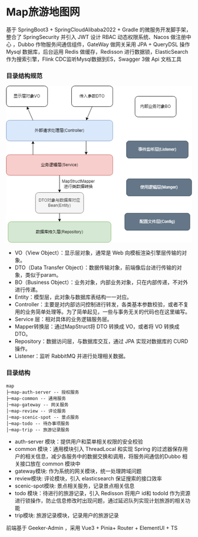 # Map旅游地图网

基于 SpringBoot3 + SpringCloudAlibaba2022 + Gradle 的微服务开发脚手架，整合了 SpringSecurity 并引入 JWT 设计 RBAC
动态权限系统、Nacos 做注册中心 ，Dubbo 作物服务间通信组件，GateWay 做网关采用 JPA + QueryDSL 操作 Mysql 数据库，后台运用
Redis 做缓存，Redisson 进行数据锁，ElasticSearch 作为搜索引擎，Flink CDC监听Mysql数据到ES，Swagger 3做 Api 文档工具

### 目录结构规范
![目录结构规范](doc/目录结构规范.png)
- VO（View Object）：显示层对象，通常是 Web 向模板渲染引擎层传输的对象。
- DTO（Data Transfer Object）：数据传输对象，前端像后台进行传输的对象，类似于param。
- BO（Business Object）：业务对象，内部业务对象，只在内部传递，不对外进行传递。
- Entity：模型层，此对象与数据库表结构一一对应。
- Controller：主要是对内部访问控制进行转发，各类基本参数校验，或者不复用的业务简单处理等。为了简单起见，一些与事务无关的代码也在这里编写。
- Service 层：相对具体的业务逻辑服务层。
- Mapper转换层：通过MapStruct将 DTO 转换成 VO，或者将 VO 转换成 DTO。
- Repository：数据访问层，与数据库交互，通过 JPA 实现对数据库的 CURD 操作。
- Listener：监听 RabbitMQ 并进行处理相关数据。

### 目录结构
```text
map
├─map-auth-server -- 授权服务
├─map-common -- 通用服务
│─map-gateway -- 网关服务
│─map-review -- 评论服务
│─map-scenic-spot -- 景点服务
│─map-todo -- 待办事项服务
│─map-trip -- 旅游记录服务
```

- auth-server 模块：提供用户和菜单相关权限的安全校验
- common 模块：通用模块引入 ThreadLocal 和实现 Spring 的过滤器保存用户的相关信息，减少各服务中的数据交换和调用，将服务间通信的Dubbo 相关接口放在 common 模块中
- gateway模块: 作为系统的网关模块，统一处理跨域问题
- review模块: 评论模块，引入 elasticsearch 保证搜索的接口效率
- scenic-spot模块: 景点相关服务，记录景点相关信息
- todo 模块：待进行的旅游记录，引入 Redisson 将用户 id和 todoId 作为资源进行锁操作，防止信息修改时出现问题，通过延迟队列实现计划旅游的相关功能
- trip模块: 旅游记录模块，记录用户的旅游记录



前端基于 Geeker-Admin ，采用 Vue3 + Pinia+ Router + ElementUI + TS